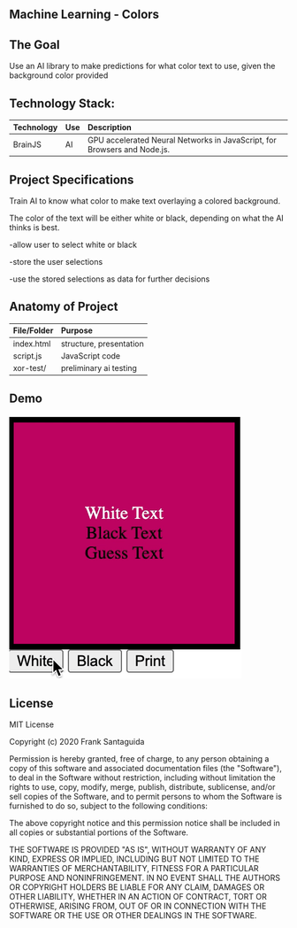 ## Machine Learning - Colors

## The Goal
Use an AI library to make predictions for what color text to use, given the background color provided

## Technology Stack:


| Technology    	| Use           	  | Description     										  |
| :------------------|:-------------------| :----------------										  |
| BrainJS 			| AI     | GPU accelerated Neural Networks in JavaScript, for Browsers and Node.js.


## Project Specifications
Train AI to know what color to make text overlaying a colored background.

The color of the text will be either white or black, depending on what the AI thinks is best.

-allow user to select white or black

-store the user selections

-use the stored selections as data for further decisions

## Anatomy of Project


| File/Folder    	| Purpose           	  |
| :------------------|:-------------------|
| index.html	 			| structure, presentation     |
| script.js		 			| JavaScript code|
| xor-test/		 			| preliminary ai testing    |


## Demo

![Color AI Training screenshot](color-ai.gif)

## License
MIT License

Copyright (c) 2020 Frank Santaguida

Permission is hereby granted, free of charge, to any person obtaining a copy
of this software and associated documentation files (the "Software"), to deal
in the Software without restriction, including without limitation the rights
to use, copy, modify, merge, publish, distribute, sublicense, and/or sell
copies of the Software, and to permit persons to whom the Software is
furnished to do so, subject to the following conditions:

The above copyright notice and this permission notice shall be included in all
copies or substantial portions of the Software.

THE SOFTWARE IS PROVIDED "AS IS", WITHOUT WARRANTY OF ANY KIND, EXPRESS OR
IMPLIED, INCLUDING BUT NOT LIMITED TO THE WARRANTIES OF MERCHANTABILITY,
FITNESS FOR A PARTICULAR PURPOSE AND NONINFRINGEMENT. IN NO EVENT SHALL THE
AUTHORS OR COPYRIGHT HOLDERS BE LIABLE FOR ANY CLAIM, DAMAGES OR OTHER
LIABILITY, WHETHER IN AN ACTION OF CONTRACT, TORT OR OTHERWISE, ARISING FROM,
OUT OF OR IN CONNECTION WITH THE SOFTWARE OR THE USE OR OTHER DEALINGS IN THE
SOFTWARE.
